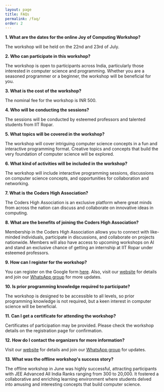 ```yaml
---
layout: page
title: FAQs
permalink: /faq/
order: 2
---
```


**1. What are the dates for the online Joy of Computing Workshop?**


The workshop will be held on the 22nd and 23rd of July.

**2. Who can participate in this workshop?**


The workshop is open to participants across India, particularly those interested in computer science and programming. Whether you are a seasoned programmer or a beginner, the workshop will be beneficial for you.


**3. What is the cost of the workshop?**


The nominal fee for the workshop is INR 500.

**4. Who will be conducting the sessions?**


The sessions will be conducted by esteemed professors and talented students from IIT Ropar.


**5. What topics will be covered in the workshop?**


The workshop will cover intriguing computer science concepts in a fun and interactive programming format. Creative topics and concepts that build the very foundation of computer science will be explored.


**6. What kind of activities will be included in the workshop?**


The workshop will include interactive programming sessions, discussions on computer science concepts, and opportunities for collaboration and networking.


**7. What is the Coders High Association?**


The Coders High Association is an exclusive platform where great minds from across the nation can discuss and collaborate on innovative ideas in computing.


**8. What are the benefits of joining the Coders High Association?**


Membership in the Coders High Association allows you to connect with like-minded individuals, participate in discussions, and collaborate on projects nationwide. Members will also have access to upcoming workshops on AI and stand an exclusive chance of getting an internship at IIT Ropar under esteemed professors.


**9. How can I register for the workshop?**


You can register on the Google form [here](http://bit.ly/JOC_Registration). Also, visit our [website](http://bit.ly/JOC_Website) for details and join our [WhatsApp group](https://chat.whatsapp.com/J4Na1mTOXqY3xCPWGv64sz) for more updates.


**10. Is prior programming knowledge required to participate?**


The workshop is designed to be accessible to all levels, so prior programming knowledge is not required, but a keen interest in computer science will be beneficial.


**11. Can I get a certificate for attending the workshop?**


Certificates of participation may be provided. Please check the workshop details on the registration page for confirmation.


**12. How do I contact the organizers for more information?**


Visit our [website](http://bit.ly/JOC_Website) for details and join our [WhatsApp group](https://chat.whatsapp.com/J4Na1mTOXqY3xCPWGv64sz) for updates.


**13. What was the offline workshop's success story?**


The offline workshop in June was highly successful, attracting participants with JEE Advanced All India Ranks ranging from 300 to 20,000. It fostered a collaborative and enriching learning environment where students delved into amusing and interesting concepts that build computer science.

